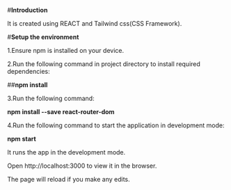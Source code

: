 #**Introduction**

It is created using REACT and Tailwind css(CSS Framework).

#**Setup the environment**

1.Ensure npm is installed on your device.

2.Run the following command in project directory to install required dependencies:

##**npm install**

3.Run the following command:

**npm install --save react-router-dom**

4.Run the following command to start the application in development mode:

**npm start**

It runs the app in the development mode.

Open http://localhost:3000 to view it in the browser.

The page will reload if you make any edits.
